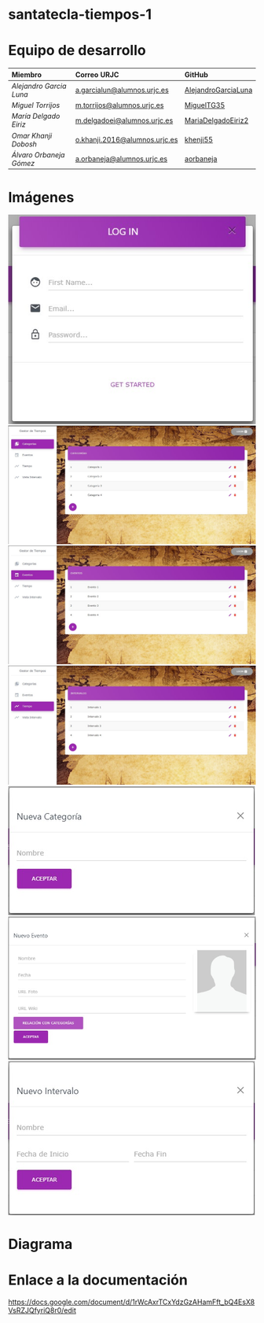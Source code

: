 # santatecla-tiempos-1

# Equipo de desarrollo

|        **Miembro**        |          **Correo URJC**          |        **GitHub**       |
|:---|:---|:---|
| *Alejandro Garcia Luna* | a.garcialun@alumnos.urjc.es   | [AlejandroGarciaLuna](https://github.com/alejandrogarcialuna) |
| *Miguel Torrijos*       | m.torrijos@alumnos.urjc.es    | [MiguelTG35](https://github.com/migueltg35)          |
| *María Delgado Eiriz*   | m.delgadoei@alumnos.urjc.es   | [MariaDelgadoEiriz2](https://github.com/mariadelgadoeiriz2)  |
| *Omar Khanji Dobosh*    | o.khanji.2016@alumnos.urjc.es | [khenji55](https://github.com/khenji55)            |
| *Álvaro Orbaneja Gómez*    | a.orbaneja@alumnos.urjc.es | [aorbaneja](https://github.com/aorbaneja)            |


# Imágenes
![Inicio de sesión](screenshots/Phase&#32;1/Captura&#32;3.jpg)
![Categorías](/screenshots/Phase&#32;1/Captura&#32;1.jpg)
![Eventos](screenshots/Phase&#32;1/Captura&#32;4.jpg)
![Tiempos](screenshots/Phase&#32;1/Captura&#32;7.jpg)
![Ventana nueva/editar categoria](screenshots/Phase&#32;1/Captura&#32;2.jpg)
![Ventana nuevo/editar evento](screenshots/Phase&#32;1/Captura&#32;5.jpg)
![Ventana nuevo/editar tiempo](screenshots/Phase&#32;1/Captura&#32;6.jpg)

# Diagrama

# Enlace a la documentación

https://docs.google.com/document/d/1rWcAxrTCxYdzGzAHamFft_bQ4EsX8VsRZJQfyriQ8r0/edit
